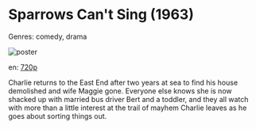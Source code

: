 # Sparrows Can't Sing (1963)

Genres: comedy, drama

![poster](http://image.tmdb.org/t/p/w500/ifgBjwaZF3nIugvRDQ2JrOKVbAI.jpg)

en:
  [720p](magnet:?xt=urn:btih:9AD40BA0AC6CE7B107133F0144384B1277A699D2&tr=udp://glotorrents.pw:6969/announce&tr=udp://tracker.opentrackr.org:1337/announce&tr=udp://torrent.gresille.org:80/announce&tr=udp://tracker.openbittorrent.com:80&tr=udp://tracker.coppersurfer.tk:6969&tr=udp://tracker.leechers-paradise.org:6969&tr=udp://p4p.arenabg.ch:1337&tr=udp://tracker.internetwarriors.net:1337)
  


Charlie returns to the East End after two years at sea to find his house demolished and wife Maggie gone. Everyone else knows she is now shacked up with married bus driver Bert and a toddler, and they all watch with more than a little interest at the trail of mayhem Charlie leaves as he goes about sorting things out.
